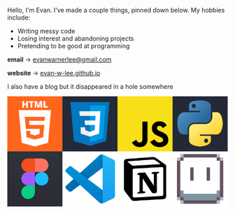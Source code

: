Hello, I'm Evan. I've made a couple things, pinned down below. My hobbies include:
* Writing messy code
* Losing interest and abandoning projects
* Pretending to be good at programming

**email** -> evanwarnerlee@gmail.com

**website** -> [evan-w-lee.github.io](https://evan-w-lee.github.io)

I also have a blog but it disappeared in a hole somewhere

<img src="languages tools.png">
<!---
evan-w-lee/evan-w-lee is a ✨ special ✨ repository because its `README.md` (this file) appears on your GitHub profile.
You can click the Preview link to take a look at your changes.
--->

